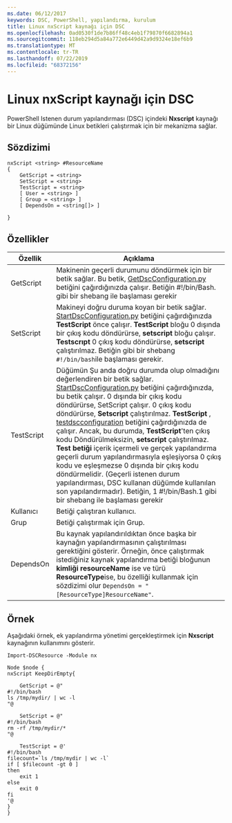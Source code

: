 ```yaml
---
ms.date: 06/12/2017
keywords: DSC, PowerShell, yapılandırma, kurulum
title: Linux nxScript kaynağı için DSC
ms.openlocfilehash: 0ad0530f1de7b86ff48c4eb1f79870f6682894a1
ms.sourcegitcommit: 118eb294d5a84a772e6449d42a9d9324e18ef6b9
ms.translationtype: MT
ms.contentlocale: tr-TR
ms.lasthandoff: 07/22/2019
ms.locfileid: "68372156"
---
```

# <a name="dsc-for-linux-nxscript-resource"></a>Linux nxScript kaynağı için DSC

PowerShell Istenen durum yapılandırması (DSC) içindeki **Nxscript** kaynağı bir Linux düğümünde Linux betikleri çalıştırmak için bir mekanizma sağlar.

## <a name="syntax"></a>Sözdizimi

```
nxScript <string> #ResourceName
{
    GetScript = <string>
    SetScript = <string>
    TestScript = <string>
    [ User = <string> ]
    [ Group = <string> ]
    [ DependsOn = <string[]> ]

}
```

## <a name="properties"></a>Özellikler

|  Özellik |  Açıklama |
|---|---|
| GetScript| Makinenin geçerli durumunu döndürmek için bir betik sağlar.  Bu betik, [GetDscConfiguration.py](https://github.com/Microsoft/PowerShell-DSC-for-Linux#performing-dsc-operations-from-the-linux-computer) betiğini çağırdığınızda çalışır. Betiğin #!/bin/Bash. gibi bir shebang ile başlaması gerekir|
| SetScript| Makineyi doğru duruma koyan bir betik sağlar. [StartDscConfiguration.py](https://github.com/Microsoft/PowerShell-DSC-for-Linux#performing-dsc-operations-from-the-linux-computer) betiğini çağırdığınızda **TestScript** önce çalışır. **TestScript** bloğu 0 dışında bir çıkış kodu döndürürse, **setscript** bloğu çalışır. **Testscrıpt** 0 çıkış kodu döndürürse, **setscript** çalıştırılmaz. Betiğin gibi bir shebang `#!/bin/bash`ile başlaması gerekir.|
| TestScript| Düğümün Şu anda doğru durumda olup olmadığını değerlendiren bir betik sağlar. [StartDscConfiguration.py](https://github.com/Microsoft/PowerShell-DSC-for-Linux#performing-dsc-operations-from-the-linux-computer) betiğini çağırdığınızda, bu betik çalışır. 0 dışında bir çıkış kodu döndürürse, SetScript çalışır. 0 çıkış kodu döndürürse, **Setscript** çalıştırılmaz. **TestScript** , [testdscconfiguration](https://github.com/Microsoft/PowerShell-DSC-for-Linux#performing-dsc-operations-from-the-linux-computer) betiğini çağırdığınızda de çalışır. Ancak, bu durumda, **TestScript**'ten çıkış kodu Döndürülmeksizin, **setscript** çalıştırılmaz. **Test betiği** içerik içermeli ve gerçek yapılandırma geçerli durum yapılandırmasıyla eşleşiyorsa 0 çıkış kodu ve eşleşmezse 0 dışında bir çıkış kodu döndürmelidir. (Geçerli istenen durum yapılandırması, DSC kullanan düğümde kullanılan son yapılandırmadır). Betiğin, 1 #!/bin/Bash.1 gibi bir shebang ile başlaması gerekir|
| Kullanıcı| Betiği çalıştıran kullanıcı.|
| Grup| Betiği çalıştırmak için Grup.|
| DependsOn | Bu kaynak yapılandırıldıktan önce başka bir kaynağın yapılandırmasının çalıştırılması gerektiğini gösterir. Örneğin, önce çalıştırmak istediğiniz kaynak yapılandırma betiği bloğunun **kimliği** **resourceName** ise ve türü **ResourceType**ise, bu özelliği kullanmak için sözdizimi olur `DependsOn = "[ResourceType]ResourceName"`.|

## <a name="example"></a>Örnek

Aşağıdaki örnek, ek yapılandırma yönetimi gerçekleştirmek için **Nxscript** kaynağının kullanımını gösterir.

```
Import-DSCResource -Module nx

Node $node {
nxScript KeepDirEmpty{

    GetScript = @"
#!/bin/bash
ls /tmp/mydir/ | wc -l
"@

    SetScript = @"
#!/bin/bash
rm -rf /tmp/mydir/*
"@

    TestScript = @'
#!/bin/bash
filecount=`ls /tmp/mydir | wc -l`
if [ $filecount -gt 0 ]
then
    exit 1
else
    exit 0
fi
'@
}
}
```
